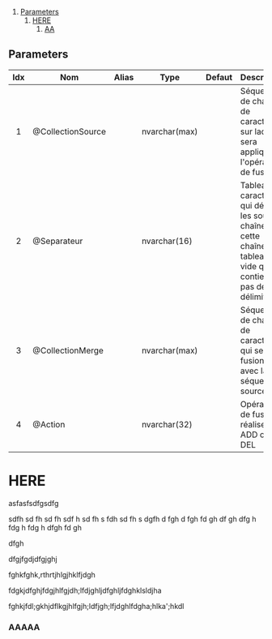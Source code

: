 1. [Parameters](#parameters) 
   1. [HERE](#here)
      1. [AA](#aaaaa)

## Parameters

|Idx|Nom|Alias|Type|Defaut|Description|Commentaire|Version|Spe|Dev|
|:-:|-----------------|-----|-------------|------|--------------------------------------------------------------------------------------------------------------------|-----------|-------|:-:|---|
| 1 | @CollectionSource | | nvarchar(max) | | Séquence de chaînes de caractères sur laquelle sera appliquer l'opération de fusion | | | [ ] | |
| 2 | @Separateur | | nvarchar(16) | | Tableau de caractères qui délimite les sous-chaînes de cette chaîne, tableau vide qui ne contient pas de délimiteurs | | | [ ] | |
| 3 | @CollectionMerge | | nvarchar(max) | | Séquence de chaîne de caractères qui sera fusioner avec la séquence source | | | [ ] | |
| 4 | @Action | | nvarchar(32) | | Opération de fusion à réaliser : ADD ou DEL | | | [ ] | | 

# HERE
asfasfsdfgsdfg

sdfh
sd
fh
sd
fh
sdf
h
sd
fh
s
fdh
sd
fh
s
dgfh
d
fgh
d
fgh
fd
gh
df
gh
dfg
h
fdg
h
fdg
h
dfgh
fd
gh

dfgh

dfgjfgdjdfgjghj


fghkfghk,rthrtjhlgjhklfjdgh

fdgkjdfghjfdgjhlfgjdh;lfdjghljdfghljfdghklsldjha

fghkjfdl;gkhjdflkgjhlfgjh;ldfjgh;lfjdghlfdgha;hlka';hkdl


### AAAAA
